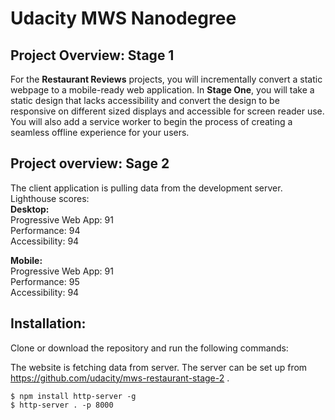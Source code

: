 
# Udacity MWS Nanodegree

## Project Overview: Stage 1

For the **Restaurant Reviews** projects, you will incrementally convert a static webpage to a mobile-ready web application. In **Stage One**, you will take a static design that lacks accessibility and convert the design to be responsive on different sized displays and accessible for screen reader use. You will also add a service worker to begin the process of creating a seamless offline experience for your users.

## Project overview: Sage 2

The client application is pulling data from the development server.  
Lighthouse scores:  
**Desktop:**  
Progressive Web App: 91  
Performance: 94  
Accessibility: 94  

**Mobile:**  
Progressive Web App: 91  
Performance: 95  
Accessibility: 94  

## Installation:

Clone or download the repository and run the following commands:

The website is fetching data from server. The server can be set up from https://github.com/udacity/mws-restaurant-stage-2 .

```console
$ npm install http-server -g  
$ http-server . -p 8000
```
